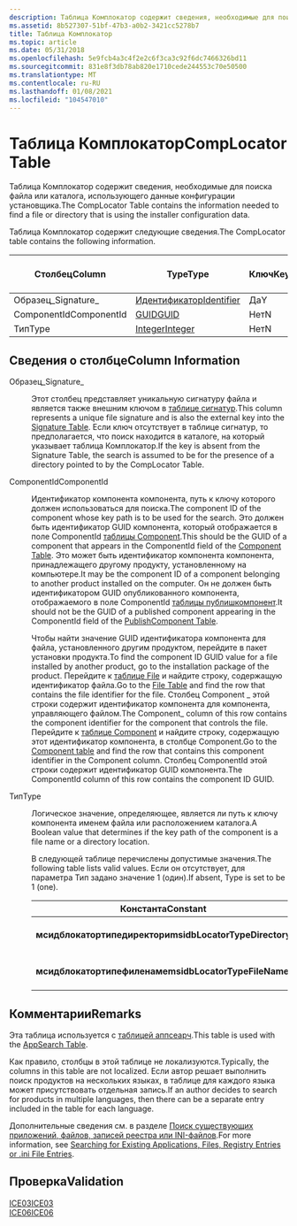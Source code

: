 ```yaml
---
description: Таблица Комплокатор содержит сведения, необходимые для поиска файла или каталога, использующего данные конфигурации установщика.
ms.assetid: 8b527307-51bf-47b3-a0b2-3421cc5278b7
title: Таблица Комплокатор
ms.topic: article
ms.date: 05/31/2018
ms.openlocfilehash: 5e9fcb4a3c4f2e2c6f3ca3c92f6dc7466326bd11
ms.sourcegitcommit: 831e8f3db78ab820e1710cede244553c70e50500
ms.translationtype: MT
ms.contentlocale: ru-RU
ms.lasthandoff: 01/08/2021
ms.locfileid: "104547010"
---
```

# <a name="complocator-table"></a><span data-ttu-id="09f94-103">Таблица Комплокатор</span><span class="sxs-lookup"><span data-stu-id="09f94-103">CompLocator Table</span></span>

<span data-ttu-id="09f94-104">Таблица Комплокатор содержит сведения, необходимые для поиска файла или каталога, использующего данные конфигурации установщика.</span><span class="sxs-lookup"><span data-stu-id="09f94-104">The CompLocator Table contains the information needed to find a file or directory that is using the installer configuration data.</span></span>

<span data-ttu-id="09f94-105">Таблица Комплокатор содержит следующие сведения.</span><span class="sxs-lookup"><span data-stu-id="09f94-105">The CompLocator table contains the following information.</span></span>



| <span data-ttu-id="09f94-106">Столбец</span><span class="sxs-lookup"><span data-stu-id="09f94-106">Column</span></span>      | <span data-ttu-id="09f94-107">Type</span><span class="sxs-lookup"><span data-stu-id="09f94-107">Type</span></span>                         | <span data-ttu-id="09f94-108">Ключ</span><span class="sxs-lookup"><span data-stu-id="09f94-108">Key</span></span> | <span data-ttu-id="09f94-109">Допускает значения NULL</span><span class="sxs-lookup"><span data-stu-id="09f94-109">Nullable</span></span> |
|-------------|------------------------------|-----|----------|
| <span data-ttu-id="09f94-110">Образец\_</span><span class="sxs-lookup"><span data-stu-id="09f94-110">Signature\_</span></span> | [<span data-ttu-id="09f94-111">Идентификатор</span><span class="sxs-lookup"><span data-stu-id="09f94-111">Identifier</span></span>](identifier.md) | <span data-ttu-id="09f94-112">Да</span><span class="sxs-lookup"><span data-stu-id="09f94-112">Y</span></span>   | <span data-ttu-id="09f94-113">Нет</span><span class="sxs-lookup"><span data-stu-id="09f94-113">N</span></span>        |
| <span data-ttu-id="09f94-114">ComponentId</span><span class="sxs-lookup"><span data-stu-id="09f94-114">ComponentId</span></span> | [<span data-ttu-id="09f94-115">GUID</span><span class="sxs-lookup"><span data-stu-id="09f94-115">GUID</span></span>](guid.md)             | <span data-ttu-id="09f94-116">Нет</span><span class="sxs-lookup"><span data-stu-id="09f94-116">N</span></span>   | <span data-ttu-id="09f94-117">Нет</span><span class="sxs-lookup"><span data-stu-id="09f94-117">N</span></span>        |
| <span data-ttu-id="09f94-118">Тип</span><span class="sxs-lookup"><span data-stu-id="09f94-118">Type</span></span>        | [<span data-ttu-id="09f94-119">Integer</span><span class="sxs-lookup"><span data-stu-id="09f94-119">Integer</span></span>](integer.md)       | <span data-ttu-id="09f94-120">Нет</span><span class="sxs-lookup"><span data-stu-id="09f94-120">N</span></span>   | <span data-ttu-id="09f94-121">Да</span><span class="sxs-lookup"><span data-stu-id="09f94-121">Y</span></span>        |



 

## <a name="column-information"></a><span data-ttu-id="09f94-122">Сведения о столбце</span><span class="sxs-lookup"><span data-stu-id="09f94-122">Column Information</span></span>

<dl> <dt>

<span data-ttu-id="09f94-123"><span id="Signature_"></span><span id="signature_"></span><span id="SIGNATURE_"></span>Образец\_</span><span class="sxs-lookup"><span data-stu-id="09f94-123"><span id="Signature_"></span><span id="signature_"></span><span id="SIGNATURE_"></span>Signature\_</span></span>
</dt> <dd>

<span data-ttu-id="09f94-124">Этот столбец представляет уникальную сигнатуру файла и является также внешним ключом в [таблице сигнатур](signature-table.md).</span><span class="sxs-lookup"><span data-stu-id="09f94-124">This column represents a unique file signature and is also the external key into the [Signature Table](signature-table.md).</span></span> <span data-ttu-id="09f94-125">Если ключ отсутствует в таблице сигнатур, то предполагается, что поиск находится в каталоге, на который указывает таблица Комплокатор.</span><span class="sxs-lookup"><span data-stu-id="09f94-125">If the key is absent from the Signature Table, the search is assumed to be for the presence of a directory pointed to by the CompLocator Table.</span></span>

</dd> <dt>

<span data-ttu-id="09f94-126"><span id="ComponentId"></span><span id="componentid"></span><span id="COMPONENTID"></span>ComponentId</span><span class="sxs-lookup"><span data-stu-id="09f94-126"><span id="ComponentId"></span><span id="componentid"></span><span id="COMPONENTID"></span>ComponentId</span></span>
</dt> <dd>

<span data-ttu-id="09f94-127">Идентификатор компонента компонента, путь к ключу которого должен использоваться для поиска.</span><span class="sxs-lookup"><span data-stu-id="09f94-127">The component ID of the component whose key path is to be used for the search.</span></span> <span data-ttu-id="09f94-128">Это должен быть идентификатор GUID компонента, который отображается в поле ComponentId [таблицы Component](component-table.md).</span><span class="sxs-lookup"><span data-stu-id="09f94-128">This should be the GUID of a component that appears in the ComponentId field of the [Component Table](component-table.md).</span></span> <span data-ttu-id="09f94-129">Это может быть идентификатор компонента компонента, принадлежащего другому продукту, установленному на компьютере.</span><span class="sxs-lookup"><span data-stu-id="09f94-129">It may be the component ID of a component belonging to another product installed on the computer.</span></span> <span data-ttu-id="09f94-130">Он не должен быть идентификатором GUID опубликованного компонента, отображаемого в поле ComponentId [таблицы публишкомпонент](publishcomponent-table.md).</span><span class="sxs-lookup"><span data-stu-id="09f94-130">It should not be the GUID of a published component appearing in the ComponentId field of the [PublishComponent Table](publishcomponent-table.md).</span></span>

<span data-ttu-id="09f94-131">Чтобы найти значение GUID идентификатора компонента для файла, установленного другим продуктом, перейдите в пакет установки продукта.</span><span class="sxs-lookup"><span data-stu-id="09f94-131">To find the component ID GUID value for a file installed by another product, go to the installation package of the product.</span></span> <span data-ttu-id="09f94-132">Перейдите к [таблице File](file-table.md) и найдите строку, содержащую идентификатор файла.</span><span class="sxs-lookup"><span data-stu-id="09f94-132">Go to the [File Table](file-table.md) and find the row that contains the file identifier for the file.</span></span> <span data-ttu-id="09f94-133">Столбец Component \_ этой строки содержит идентификатор компонента для компонента, управляющего файлом.</span><span class="sxs-lookup"><span data-stu-id="09f94-133">The Component\_ column of this row contains the component identifier for the component that controls the file.</span></span> <span data-ttu-id="09f94-134">Перейдите к [таблице Component](component-table.md) и найдите строку, содержащую этот идентификатор компонента, в столбце Component.</span><span class="sxs-lookup"><span data-stu-id="09f94-134">Go to the [Component table](component-table.md) and find the row that contains this component identifier in the Component column.</span></span> <span data-ttu-id="09f94-135">Столбец ComponentId этой строки содержит идентификатор GUID компонента.</span><span class="sxs-lookup"><span data-stu-id="09f94-135">The ComponentId column of this row contains the component ID GUID.</span></span>

</dd> <dt>

<span data-ttu-id="09f94-136"><span id="Type"></span><span id="type"></span><span id="TYPE"></span>Тип</span><span class="sxs-lookup"><span data-stu-id="09f94-136"><span id="Type"></span><span id="type"></span><span id="TYPE"></span>Type</span></span>
</dt> <dd>

<span data-ttu-id="09f94-137">Логическое значение, определяющее, является ли путь к ключу компонента именем файла или расположением каталога.</span><span class="sxs-lookup"><span data-stu-id="09f94-137">A Boolean value that determines if the key path of the component is a file name or a directory location.</span></span>

<span data-ttu-id="09f94-138">В следующей таблице перечислены допустимые значения.</span><span class="sxs-lookup"><span data-stu-id="09f94-138">The following table lists valid values.</span></span> <span data-ttu-id="09f94-139">Если он отсутствует, для параметра Тип задано значение 1 (один).</span><span class="sxs-lookup"><span data-stu-id="09f94-139">If absent, Type is set to be 1 (one).</span></span>



| <span data-ttu-id="09f94-140">Константа</span><span class="sxs-lookup"><span data-stu-id="09f94-140">Constant</span></span>                      | <span data-ttu-id="09f94-141">Шестнадцатеричный</span><span class="sxs-lookup"><span data-stu-id="09f94-141">Hexadecimal</span></span> | <span data-ttu-id="09f94-142">Decimal</span><span class="sxs-lookup"><span data-stu-id="09f94-142">Decimal</span></span> | <span data-ttu-id="09f94-143">Описание</span><span class="sxs-lookup"><span data-stu-id="09f94-143">Description</span></span>              |
|-------------------------------|-------------|---------|--------------------------|
| <span data-ttu-id="09f94-144">**мсидблокатортипедиректори**</span><span class="sxs-lookup"><span data-stu-id="09f94-144">**msidbLocatorTypeDirectory**</span></span> | <span data-ttu-id="09f94-145">0x000</span><span class="sxs-lookup"><span data-stu-id="09f94-145">0x000</span></span>       | <span data-ttu-id="09f94-146">0</span><span class="sxs-lookup"><span data-stu-id="09f94-146">0</span></span>       | <span data-ttu-id="09f94-147">Путь к разделу — это каталог.</span><span class="sxs-lookup"><span data-stu-id="09f94-147">Key path is a directory.</span></span> |
| <span data-ttu-id="09f94-148">**мсидблокатортипефиленаме**</span><span class="sxs-lookup"><span data-stu-id="09f94-148">**msidbLocatorTypeFileName**</span></span>  | <span data-ttu-id="09f94-149">0x001</span><span class="sxs-lookup"><span data-stu-id="09f94-149">0x001</span></span>       | <span data-ttu-id="09f94-150">1</span><span class="sxs-lookup"><span data-stu-id="09f94-150">1</span></span>       | <span data-ttu-id="09f94-151">Путь к разделу — это имя файла.</span><span class="sxs-lookup"><span data-stu-id="09f94-151">Key path is a file name.</span></span> |



 

</dd> </dl>

## <a name="remarks"></a><span data-ttu-id="09f94-152">Комментарии</span><span class="sxs-lookup"><span data-stu-id="09f94-152">Remarks</span></span>

<span data-ttu-id="09f94-153">Эта таблица используется с [таблицей аппсеарч](appsearch-table.md).</span><span class="sxs-lookup"><span data-stu-id="09f94-153">This table is used with the [AppSearch Table](appsearch-table.md).</span></span>

<span data-ttu-id="09f94-154">Как правило, столбцы в этой таблице не локализуются.</span><span class="sxs-lookup"><span data-stu-id="09f94-154">Typically, the columns in this table are not localized.</span></span> <span data-ttu-id="09f94-155">Если автор решает выполнить поиск продуктов на нескольких языках, в таблице для каждого языка может присутствовать отдельная запись.</span><span class="sxs-lookup"><span data-stu-id="09f94-155">If an author decides to search for products in multiple languages, then there can be a separate entry included in the table for each language.</span></span>

<span data-ttu-id="09f94-156">Дополнительные сведения см. в разделе [Поиск существующих приложений, файлов, записей реестра или INI-файлов](searching-for-existing-applications-files-registry-entries-or--ini-file-entries.md).</span><span class="sxs-lookup"><span data-stu-id="09f94-156">For more information, see [Searching for Existing Applications, Files, Registry Entries or .ini File Entries](searching-for-existing-applications-files-registry-entries-or--ini-file-entries.md).</span></span>

## <a name="validation"></a><span data-ttu-id="09f94-157">Проверка</span><span class="sxs-lookup"><span data-stu-id="09f94-157">Validation</span></span>

<dl>

[<span data-ttu-id="09f94-158">ICE03</span><span class="sxs-lookup"><span data-stu-id="09f94-158">ICE03</span></span>](ice03.md)  
[<span data-ttu-id="09f94-159">ICE06</span><span class="sxs-lookup"><span data-stu-id="09f94-159">ICE06</span></span>](ice06.md)  
</dl>

 

 



